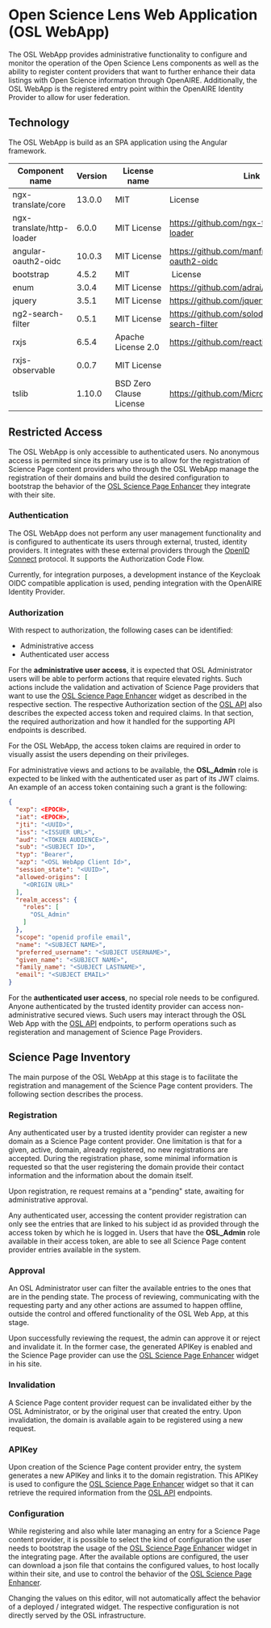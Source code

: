 # Open Science Lens Web Application (OSL WebApp)

The OSL WebApp provides administrative functionality to configure and monitor the operation of the Open Science Lens components as well as the ability to register content providers that want to further enhance their data listings with Open Science information through OpenAIRE. Additionally, the OSL WebApp is the registered entry point within the OpenAIRE Identity Provider to allow for user federation.

## Technology

The OSL WebApp is build as an SPA application using the Angular framework.

| Component name | Version	| License name | Link |
| ---------------| ---------| ------------ | ---- | 
| ngx-translate/core | 13.0.0	| MIT | License |	https://github.com/ngx-translate/core |
| ngx-translate/http-loader | 6.0.0	|	MIT License	|	https://github.com/ngx-translate/http-loader |
| angular-oauth2-oidc | 10.0.3 |	MIT License |	https://github.com/manfredsteyer/angular-oauth2-oidc |
| bootstrap | 4.5.2	 | MIT | License |	https://github.com/twbs/bootstrap |
| enum | 3.0.4 |	MIT License |	https://github.com/adrai/enum |
| jquery |	3.5.1 |	MIT License |	https://github.com/jquery/jquery |
| ng2-search-filter |	0.5.1 |	MIT License |	https://github.com/solodynamo/ng2-search-filter |
| rxjs |	6.5.4 |	Apache License 2.0 |	https://github.com/reactivex/rxjs |
| rxjs-observable |	0.0.7 |	MIT License	 |  |
| tslib |	1.10.0 |	BSD Zero Clause License |	https://github.com/Microsoft/tslib |

## Restricted Access

The OSL WebApp is only accessible to authenticated users. No anonymous access is permited since its primary use is to allow for the registration of Science Page content providers who through the OSL WebApp manage the registration of their domains and build the desired configuration to bootstrap the behavior of the [OSL Science Page Enhancer](./osl-enhancer.md  "OSL Science Page Enhancer") they integrate with their site.

### Authentication

The OSL WebApp does not perform any user management functionality and is configured to authenticate its users through external, trusted, identity providers. It integrates with these external providers through the [OpenID Connect](https://openid.net/connect/ "OpenID Connect") protocol. It supports the Authorization Code Flow.

Currently, for integration purposes, a development instance of the Keycloak OIDC compatible application is used, pending integration with the OpenAIRE Identity Provider.

### Authorization

With respect to authorization, the following cases can be identified:
* Administrative access
* Authenticated user access

For the **administrative user access**, it is expected that OSL Administrator users will be able to perform actions that require elevated rights. Such actions include the validation and activation of Science Page providers that want to use the [OSL Science Page Enhancer](./osl-enhancer.md  "OSL Science Page Enhancer") widget as described in the respective section. The respective Authorization section of the [OSL API](./docs/osl-api.md "OSL API") also describes the expected access token and required claims. In that section, the required authorization and how it handled for the supporting API endpoints is described.

For the OSL WebApp, the access token claims are required in order to visually assist the users depending on their privileges.

For administrative views and actions to be available, the **OSL_Admin** role is expected to be linked with the authenticated user as part of its JWT claims. An example of an access token containing such a grant is the following:

```json
{
  "exp": <EPOCH>,
  "iat": <EPOCH>,
  "jti": "<UUID>",
  "iss": "<ISSUER URL>",
  "aud": "<TOKEN AUDIENCE>",
  "sub": "<SUBJECT ID>",
  "typ": "Bearer",
  "azp": "<OSL WebApp Client Id>",
  "session_state": "<UUID>",
  "allowed-origins": [
    "<ORIGIN URL>"
  ],
  "realm_access": {
    "roles": [
      "OSL_Admin"
    ]
  },
  "scope": "openid profile email",
  "name": "<SUBJECT NAME>",
  "preferred_username": "<SUBJECT USERNAME>",
  "given_name": "<SUBJECT NAME>",
  "family_name": "<SUBJECT LASTNAME>",
  "email": "<SUBJECT EMAIL>"
}
```

For the **authenticated user access**, no special role needs to be configured. Anyone authenticated by the trusted identity provider can access non-administrative secured views. Such users may interact through the OSL Web App with the [OSL API](./osl-api.md  "OSL API") endpoints, to perform operations such as registeration and management of Science Page Providers.

## Science Page Inventory

The main purpose of the OSL WebApp at this stage is to facilitate the registration and management of the Science Page content providers. The following section describes the process.

### Registration

Any authenticated user by a trusted identity provider can register a new domain as a Science Page content provider. One limitation is that for a given, active, domain, already registered, no new registrations are accepted. During the registration phase, some minimal information is requested so that the user registering the domain provide their contact information and the information about the domain itself.

Upon registration, re request remains at a "pending" state, awaiting for administrative approval.

Any authenticated user, accessing the content provider registration can only see the entries that are linked to his subject id as provided through the access token by which he is logged in. Users that have the **OSL_Admin** role available in their access token, are able to see all Science Page content provider entries available in the system.

### Approval

An OSL Administrator user can filter the available entries to the ones that are in the pending state. The process of reviewing, communicating with the requesting party and any other actions are assumed to happen offline, outside the control and offered functionality of the OSL Web App, at this stage.

Upon successfully reviewing the request, the admin can approve it or reject and invalidate it. In the former case, the generated APIKey is enabled and the Science Page provider can use the [OSL Science Page Enhancer](./osl-enhancer.md  "OSL Science Page Enhancer") widget in his site. 

### Invalidation

A Science Page content provider request can be invalidated either by the OSL Administrator, or by the original user that created the entry. Upon invalidation, the domain is available again to be registered using a new request.

### APIKey

Upon creation of the Science Page content provider entry, the system generates a new APIKey and links it to the domain registration. This APIKey is used to configure the [OSL Science Page Enhancer](./osl-enhancer.md  "OSL Science Page Enhancer") widget so that it can retrieve the required information from the [OSL API](./osl-api.md  "OSL API") endpoints.

### Configuration

While registering and also while later managing an entry for a Science Page content provider, it is possible to select the kind of configuration the user needs to bootstrap the usage of the [OSL Science Page Enhancer](./osl-enhancer.md  "OSL Science Page Enhancer") widget in the integrating page. After the available options are configured, the user can download a json file that contains the configured values, to host locally within their site, and use to control the behavior of the [OSL Science Page Enhancer](./osl-enhancer.md  "OSL Science Page Enhancer"). 

Changing the values on this editor, will not automatically affect the behavior of a deployed / integrated widget. The respective configuration is not directly served by the OSL infrastructure.
